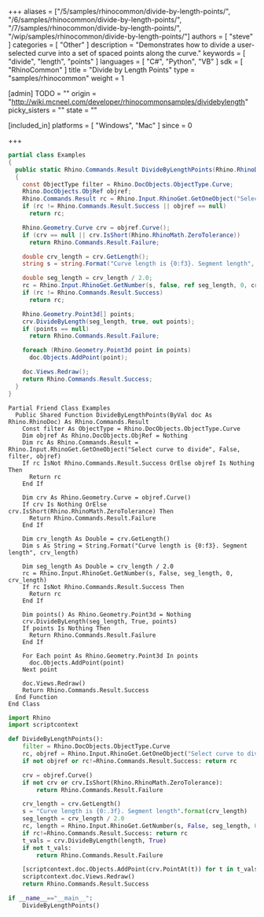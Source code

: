 +++
aliases = ["/5/samples/rhinocommon/divide-by-length-points/", "/6/samples/rhinocommon/divide-by-length-points/", "/7/samples/rhinocommon/divide-by-length-points/", "/wip/samples/rhinocommon/divide-by-length-points/"]
authors = [ "steve" ]
categories = [ "Other" ]
description = "Demonstrates how to divide a user-selected curve into a set of spaced points along the curve."
keywords = [ "divide", "length", "points" ]
languages = [ "C#", "Python", "VB" ]
sdk = [ "RhinoCommon" ]
title = "Divide by Length Points"
type = "samples/rhinocommon"
weight = 1

[admin]
TODO = ""
origin = "http://wiki.mcneel.com/developer/rhinocommonsamples/dividebylength"
picky_sisters = ""
state = ""

[included_in]
platforms = [ "Windows", "Mac" ]
since = 0

+++

<div class="codetab-content" id="cs">

```cs
partial class Examples
{
  public static Rhino.Commands.Result DivideByLengthPoints(Rhino.RhinoDoc doc)
  {
    const ObjectType filter = Rhino.DocObjects.ObjectType.Curve;
    Rhino.DocObjects.ObjRef objref;
    Rhino.Commands.Result rc = Rhino.Input.RhinoGet.GetOneObject("Select curve to divide", false, filter, out objref);
    if (rc != Rhino.Commands.Result.Success || objref == null)
      return rc;

    Rhino.Geometry.Curve crv = objref.Curve();
    if (crv == null || crv.IsShort(Rhino.RhinoMath.ZeroTolerance))
      return Rhino.Commands.Result.Failure;

    double crv_length = crv.GetLength();
    string s = string.Format("Curve length is {0:f3}. Segment length", crv_length);

    double seg_length = crv_length / 2.0;
    rc = Rhino.Input.RhinoGet.GetNumber(s, false, ref seg_length, 0, crv_length);
    if (rc != Rhino.Commands.Result.Success)
      return rc;

    Rhino.Geometry.Point3d[] points;
    crv.DivideByLength(seg_length, true, out points);
    if (points == null)
      return Rhino.Commands.Result.Failure;

    foreach (Rhino.Geometry.Point3d point in points)
      doc.Objects.AddPoint(point);

    doc.Views.Redraw();
    return Rhino.Commands.Result.Success;
  }
}
```

</div>


<div class="codetab-content" id="vb">

```vbnet
Partial Friend Class Examples
  Public Shared Function DivideByLengthPoints(ByVal doc As Rhino.RhinoDoc) As Rhino.Commands.Result
	Const filter As ObjectType = Rhino.DocObjects.ObjectType.Curve
	Dim objref As Rhino.DocObjects.ObjRef = Nothing
	Dim rc As Rhino.Commands.Result = Rhino.Input.RhinoGet.GetOneObject("Select curve to divide", False, filter, objref)
	If rc IsNot Rhino.Commands.Result.Success OrElse objref Is Nothing Then
	  Return rc
	End If

	Dim crv As Rhino.Geometry.Curve = objref.Curve()
	If crv Is Nothing OrElse crv.IsShort(Rhino.RhinoMath.ZeroTolerance) Then
	  Return Rhino.Commands.Result.Failure
	End If

	Dim crv_length As Double = crv.GetLength()
	Dim s As String = String.Format("Curve length is {0:f3}. Segment length", crv_length)

	Dim seg_length As Double = crv_length / 2.0
	rc = Rhino.Input.RhinoGet.GetNumber(s, False, seg_length, 0, crv_length)
	If rc IsNot Rhino.Commands.Result.Success Then
	  Return rc
	End If

	Dim points() As Rhino.Geometry.Point3d = Nothing
	crv.DivideByLength(seg_length, True, points)
	If points Is Nothing Then
	  Return Rhino.Commands.Result.Failure
	End If

	For Each point As Rhino.Geometry.Point3d In points
	  doc.Objects.AddPoint(point)
	Next point

	doc.Views.Redraw()
	Return Rhino.Commands.Result.Success
  End Function
End Class
```

</div>


<div class="codetab-content" id="py">

```python
import Rhino
import scriptcontext

def DivideByLengthPoints():
    filter = Rhino.DocObjects.ObjectType.Curve
    rc, objref = Rhino.Input.RhinoGet.GetOneObject("Select curve to divide", False, filter)
    if not objref or rc!=Rhino.Commands.Result.Success: return rc

    crv = objref.Curve()
    if not crv or crv.IsShort(Rhino.RhinoMath.ZeroTolerance):
        return Rhino.Commands.Result.Failure

    crv_length = crv.GetLength()
    s = "Curve length is {0:.3f}. Segment length".format(crv_length)
    seg_length = crv_length / 2.0
    rc, length = Rhino.Input.RhinoGet.GetNumber(s, False, seg_length, 0, crv_length)
    if rc!=Rhino.Commands.Result.Success: return rc
    t_vals = crv.DivideByLength(length, True)
    if not t_vals:
        return Rhino.Commands.Result.Failure

    [scriptcontext.doc.Objects.AddPoint(crv.PointAt(t)) for t in t_vals]
    scriptcontext.doc.Views.Redraw()
    return Rhino.Commands.Result.Success

if __name__=="__main__":
    DivideByLengthPoints()
```

</div>
